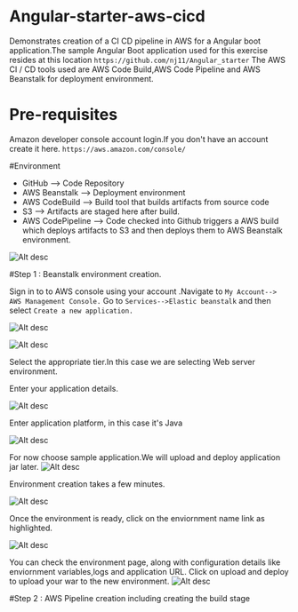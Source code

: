 # Angular-starter-aws-cicd
Demonstrates creation of  a CI CD pipeline in AWS for a Angular boot application.The sample Angular Boot application used for this exercise resides at this location
```https://github.com/nj11/Angular_starter```
The AWS CI / CD tools used  are AWS Code Build,AWS Code Pipeline and AWS Beanstalk for deployment environment.


# Pre-requisites
Amazon developer console account login.If you don't have an account create it here.
```https://aws.amazon.com/console/```


#Environment

* GitHub --> Code Repository
* AWS Beanstalk --> Deployment environment
* AWS CodeBuild --> Build tool that builds artifacts from source code
* S3 --> Artifacts are staged here after build.
* AWS CodePipeline --> Code checked into Github triggers a AWS build which deploys artifacts to S3 and then deploys them to AWS Beanstalk environment.


![Alt desc](https://github.com/nj11/Angular-starter-aws-cicd/blob/master/screenshots/highleveldiagram.png)

#Step 1 : Beanstalk environment creation.

Sign in to to AWS console using your account .Navigate to ```My Account--> AWS Management Console.```
Go to  ```Services-->Elastic beanstalk```   and then select ```Create a new application.```
       
![Alt desc](https://github.com/nj11/Angular_starter/blob/master/screenshots/aws1.png)


![Alt desc](https://github.com/nj11/Angular_starter/blob/master/screenshots/aws2.png)

Select the appropriate tier.In this case we are selecting Web server environment.

Enter your application details.

![Alt desc](https://github.com/nj11/Angular_starter/blob/master/screenshots/aws3.png)

Enter application platform, in this case it's Java

![Alt desc](https://github.com/nj11/Angular_starter/blob/master/screenshots/aws4.png)

For now choose sample application.We will upload and deploy application jar later.
![Alt desc](https://github.com/nj11/Angular_starter/blob/master/screenshots/aws5.png)

Environment creation takes a few minutes.

![Alt desc](https://github.com/nj11/Angular_starter/blob/master/screenshots/aws6.png)

Once the environment is ready, click on the enviornment name link as highlighted.

![Alt desc](https://github.com/nj11/Angular_starter/blob/master/screenshots/aws7.png)

You can check the environment page, along with configuration details like enviornment variables,logs and application URL.
Click on upload and deploy to upload your war to the new environment.
![Alt desc](https://github.com/nj11/Angular_starter/blob/master/screenshots/aws8.png)

#Step 2 : AWS Pipeline creation including creating the build stage

